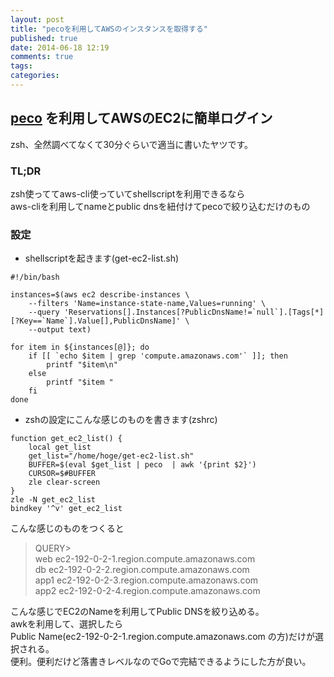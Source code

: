 ```yaml
---
layout: post
title: "pecoを利用してAWSのインスタンスを取得する"
published: true
date: 2014-06-18 12:19
comments: true
tags: 
categories: 
---
```


## [peco](https://github.com/lestrrat/peco) を利用してAWSのEC2に簡単ログイン  
  
zsh、全然調べてなくて30分ぐらいで適当に書いたヤツです。

### TL;DR

zsh使っててaws-cli使っていてshellscriptを利用できるなら  
aws-cliを利用してnameとpublic dnsを紐付けてpecoで絞り込むだけのもの

### 設定

- shellscriptを起きます(get-ec2-list.sh)

```
#!/bin/bash

instances=$(aws ec2 describe-instances \
    --filters 'Name=instance-state-name,Values=running' \
    --query 'Reservations[].Instances[?PublicDnsName!=`null`].[Tags[*][?Key==`Name`].Value[],PublicDnsName]' \
    --output text)

for item in ${instances[@]}; do
    if [[ `echo $item | grep 'compute.amazonaws.com'` ]]; then
        printf "$item\n"
    else
        printf "$item "
    fi
done
```
 
- zshの設定にこんな感じのものを書きます(zshrc)

```
function get_ec2_list() {
    local get_list
    get_list="/home/hoge/get-ec2-list.sh"
    BUFFER=$(eval $get_list | peco  | awk '{print $2}')
    CURSOR=$#BUFFER
    zle clear-screen
}
zle -N get_ec2_list
bindkey '^v' get_ec2_list
```

こんな感じのものをつくると

> QUERY>  
> web  ec2-192-0-2-1.region.compute.amazonaws.com  
> db   ec2-192-0-2-2.region.compute.amazonaws.com  
> app1 ec2-192-0-2-3.region.compute.amazonaws.com  
> app2 ec2-192-0-2-4.region.compute.amazonaws.com  

こんな感じでEC2のNameを利用してPublic DNSを絞り込める。  
awkを利用して、選択したら  
Public Name(ec2-192-0-2-1.region.compute.amazonaws.com の方)だけが選択される。  
便利。便利だけど落書きレベルなのでGoで完結できるようにした方が良い。  
